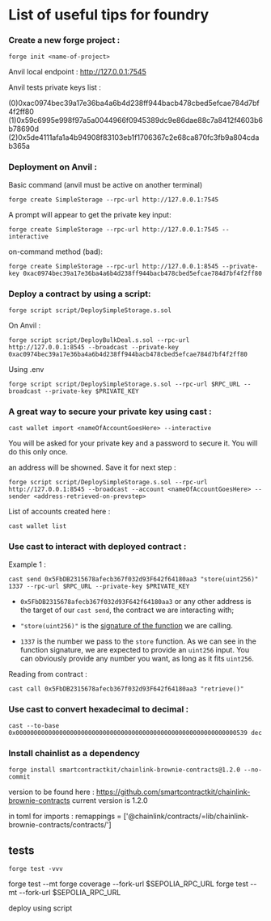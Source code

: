 # List of useful tips for foundry


### Create a new forge project : 

```
forge init <name-of-project>
```


Anvil local endpoint : http://127.0.0.1:7545

Anvil tests private keys list : 

(0)0xac0974bec39a17e36ba4a6b4d238ff944bacb478cbed5efcae784d7bf4f2ff80
(1)0x59c6995e998f97a5a0044966f0945389dc9e86dae88c7a8412f4603b6b78690d
(2)0x5de4111afa1a4b94908f83103eb1f1706367c2e68ca870fc3fb9a804cdab365a

### Deployment on Anvil :

Basic command (anvil must be active on another terminal)

```
forge create SimpleStorage --rpc-url http://127.0.0.1:7545
```

A prompt will appear to get the private key input:

```
forge create SimpleStorage --rpc-url http://127.0.0.1:7545 --interactive
```

on-command method (bad):

```
forge create SimpleStorage --rpc-url http://127.0.0.1:8545 --private-key 0xac0974bec39a17e36ba4a6b4d238ff944bacb478cbed5efcae784d7bf4f2ff80
```

### Deploy a contract by using a script: 

```
forge script script/DeploySimpleStorage.s.sol
```

On Anvil : 

```
forge script script/DeployBulkDeal.s.sol --rpc-url http://127.0.0.1:8545 --broadcast --private-key 0xac0974bec39a17e36ba4a6b4d238ff944bacb478cbed5efcae784d7bf4f2ff80
```
Using .env

```
forge script script/DeploySimpleStorage.s.sol --rpc-url $RPC_URL --broadcast --private-key $PRIVATE_KEY
```

### A great way to secure your private key using cast : 

```
cast wallet import <nameOfAccountGoesHere> --interactive
```
You will be asked for your private key and a password to secure it. You will do this only once.

an address will be showned. Save it for next step : 

```
forge script script/DeploySimpleStorage.s.sol --rpc-url http://127.0.0.1:8545 --broadcast --account <nameOfAccountGoesHere> --sender <address-retrieved-on-prevstep>
```
List of accounts created here : 

```
cast wallet list
```

### Use cast to interact with deployed contract : 

Example 1 : 

```
cast send 0x5FbDB2315678afecb367f032d93F642f64180aa3 "store(uint256)" 1337 --rpc-url $RPC_URL --private-key $PRIVATE_KEY
```

* `0x5FbDB2315678afecb367f032d93F642f64180aa3` or any other address is the target of our `cast send`, the contract we are interacting with;

* `"store(uint256)"` is the [signature of the function](https://ethereum.stackexchange.com/questions/135205/what-is-a-function-signature-and-function-selector-in-solidity-and-evm-language) we are calling.

* `1337` is the number we pass to the `store` function. As we can see in the function signature, we are expected to provide an `uint256` input. You can obviously provide any number you want, as long as it fits `uint256`.



Reading from contract :

```
cast call 0x5FbDB2315678afecb367f032d93F642f64180aa3 "retrieve()"
```

### Use cast to convert hexadecimal to decimal :

```
cast --to-base 0x0000000000000000000000000000000000000000000000000000000000000539 dec
```

### Install chainlist as a dependency

```
forge install smartcontractkit/chainlink-brownie-contracts@1.2.0 --no-commit
```

version to be found here : https://github.com/smartcontractkit/chainlink-brownie-contracts
current version is 1.2.0 


in toml for imports : 
remappings = ['@chainlink/contracts/=lib/chainlink-brownie-contracts/contracts/']

## tests

```
forge test -vvv
```

forge test --mt <name-of-test-function>
forge coverage --fork-url $SEPOLIA_RPC_URL
forge test --mt <name-of-test-function> --fork-url $SEPOLIA_RPC_URL

deploy using script 

